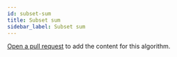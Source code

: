 ```yaml
---
id: subset-sum
title: Subset sum
sidebar_label: Subset sum
---
```


[Open a pull request](https://github.com/AllAlgorithms/algorithms/tree/master/docs/subset-sum.md) to add the content for this algorithm.
